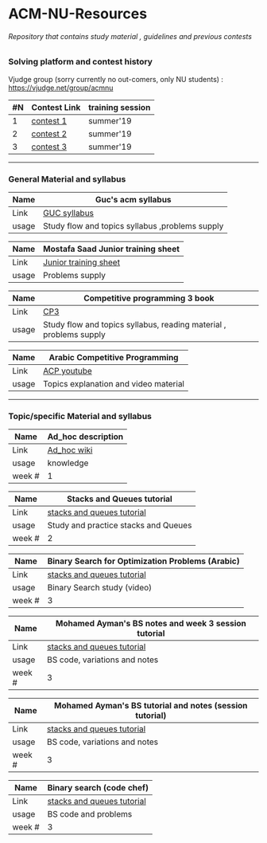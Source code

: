 # ACM-NU-Resources
###### Repository that contains study material , guidelines and previous contests
### Solving platform and contest history
Vjudge group (sorry currently no out-comers, only NU students) :
https://vjudge.net/group/acmnu

| #N | Contest Link                                                   | training session | 
|----|----------------------------------------------------------------|------------------|
|  1 | [contest 1](https://vjudge.net/contest/312876)                               |   summer'19      |
|  2 | [contest 2](https://vjudge.net/contest/315090)                               |   summer'19      |
|  3| [contest 3](https://vjudge.net/contest/317223)                               |   summer'19      |


-----------------------------------------------------------------------------------------------------------------------------------
### General Material and syllabus

|  Name | Guc's acm syllabus                                                  | 
|-------|---------------------------------------------------------------------|
|  Link | [GUC syllabus](https://github.com/AhmadElsagheer/Competitive-programming-library)   |
|  usage| Study flow and topics syllabus  ,problems supply                                    |

|  Name | Mostafa Saad Junior training sheet                                  | 
|-------|---------------------------------------------------------------------|
|  Link | [Junior training sheet](https://docs.google.com/spreadsheets/d/1iJZWP2nS_OB3kCTjq8L6TrJJ4o-5lhxDOyTaocSYc-k/edit?usp=sharing)   |
|  usage| Problems supply                                      |

|  Name | Competitive programming 3 book                                                  | 
|-------|---------------------------------------------------------------------|
|  Link | [CP3](http://booksdescr.org/ads.php?md5=F6F195012783A8B3C8BB7628882A51B7)   |
|  usage| Study flow and topics syllabus, reading material , problems supply                                     |

|  Name | Arabic Competitive Programming                                                | 
|-------|---------------------------------------------------------------------|
|  Link | [ACP youtube](https://www.youtube.com/user/nobody123497)   |
|  usage| Topics explanation and video material                                     |

-----------------------------------------------------------------------------------------------------------------------------------
### Topic/specific Material and syllabus

|  Name | Ad_hoc description                                                 | 
|-------|---------------------------------------------------------------------|
|  Link |[Ad_hoc wiki](https://en.wikipedia.org/wiki/Ad_hoc)   |
|  usage| knowledge                                     |
|  week #| 1                                     |

|  Name | Stacks and Queues tutorial                                                  | 
|-------|---------------------------------------------------------------------|
|  Link |[stacks and queues tutorial](https://www.hackerearth.com/practice/notes/stacks-and-queues/?fbclid=IwAR3J1Si_j2mKt-AR9vBp9R4fPy5T6iKeHmmuugYiSydufXpQEsF_Z7q-Teo)   |
|  usage| Study and practice stacks and Queues                                     |
|  week #| 2                                     |

|  Name |Binary Search for Optimization Problems (Arabic)                                                  | 
|-------|---------------------------------------------------------------------|
|  Link |[stacks and queues tutorial](https://www.youtube.com/watch?v=MTF8a-NYA4I&fbclid=IwAR20xkk6yFZcNY8XLFeAZ47XUDt2NXOgyvZ_XhrqGeM1xMe81wLwfGfZaSo)   |
|  usage| Binary Search study (video)                                    |
|  week #| 3                                     |

|  Name |Mohamed Ayman's BS notes and week 3 session tutorial                                                 | 
|-------|---------------------------------------------------------------------|
|  Link |[stacks and queues tutorial](https://drive.google.com/open?id=1ieN7Ps08H-i1Oi46XkFadOf4nGHZYBlJ)   |
|  usage|  BS code, variations and notes                                   |
|  week #| 3                                     |

|  Name |Mohamed Ayman's BS tutorial and notes (session tutorial)                                                 | 
|-------|---------------------------------------------------------------------|
|  Link |[stacks and queues tutorial](https://drive.google.com/open?id=1ieN7Ps08H-i1Oi46XkFadOf4nGHZYBlJ)   |
|  usage|  BS code, variations and notes                                   |
|  week #| 3   

|  Name |Binary search (code chef)                                                | 
|-------|---------------------------------------------------------------------|
|  Link |[stacks and queues tutorial](https://www.codechef.com/wiki/tutorial-binary-search?fbclid=IwAR1jQbmlWK_OrIDVhilTN_D35HoPA7AbOo4Uewh1ziSCSiHO42OublcdFWc)   |
|  usage|  BS code and problems                                   |
|  week #| 3   
